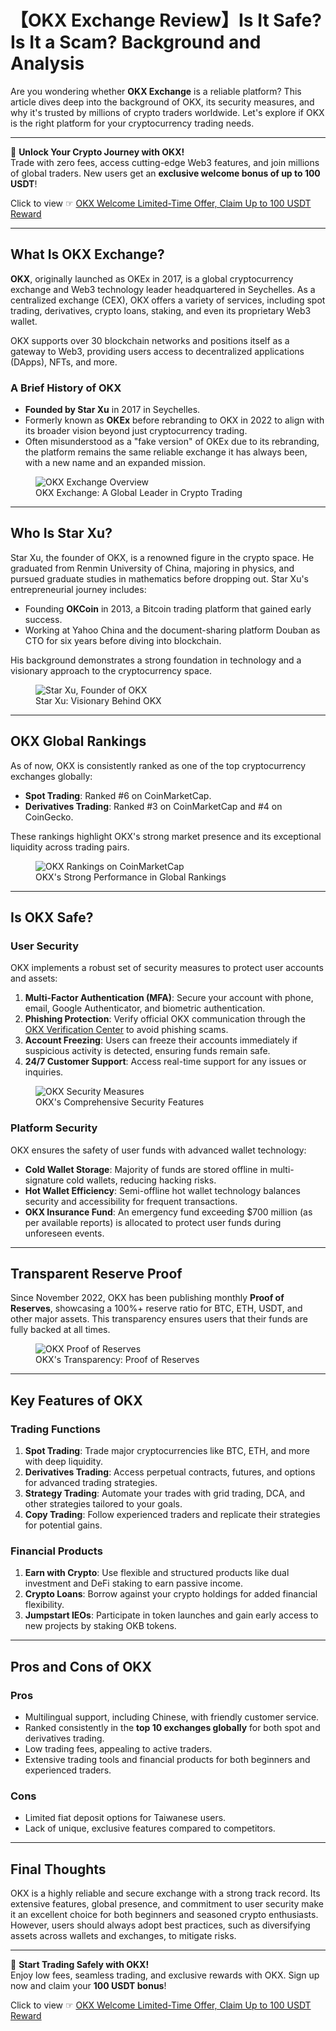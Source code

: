 # 【OKX Exchange Review】Is It Safe? Is It a Scam? Background and Analysis  

Are you wondering whether **OKX Exchange** is a reliable platform? This article dives deep into the background of OKX, its security measures, and why it's trusted by millions of crypto traders worldwide. Let's explore if OKX is the right platform for your cryptocurrency trading needs.  

---

🚀 **Unlock Your Crypto Journey with OKX!**  
Trade with zero fees, access cutting-edge Web3 features, and join millions of global traders. New users get an **exclusive welcome bonus of up to 100 USDT**!  

Click to view ☞ [OKX Welcome Limited-Time Offer, Claim Up to 100 USDT Reward](https://bit.ly/OKXe)  

---

## What Is OKX Exchange?  

**OKX**, originally launched as OKEx in 2017, is a global cryptocurrency exchange and Web3 technology leader headquartered in Seychelles. As a centralized exchange (CEX), OKX offers a variety of services, including spot trading, derivatives, crypto loans, staking, and even its proprietary Web3 wallet.  

OKX supports over 30 blockchain networks and positions itself as a gateway to Web3, providing users access to decentralized applications (DApps), NFTs, and more.  

### A Brief History of OKX  

- **Founded by Star Xu** in 2017 in Seychelles.  
- Formerly known as **OKEx** before rebranding to OKX in 2022 to align with its broader vision beyond just cryptocurrency trading.  
- Often misunderstood as a "fake version" of OKEx due to its rebranding, the platform remains the same reliable exchange it has always been, with a new name and an expanded mission.  

<figure>
  <img src="https://i0.wp.com/www.johntool.com/wp-content/uploads/2023/08/okx-review.jpg?resize=720%2C469&ssl=1" alt="OKX Exchange Overview" title="OKX Exchange Overview">
  <figcaption>OKX Exchange: A Global Leader in Crypto Trading</figcaption>
</figure>

---

## Who Is Star Xu?  

Star Xu, the founder of OKX, is a renowned figure in the crypto space. He graduated from Renmin University of China, majoring in physics, and pursued graduate studies in mathematics before dropping out. Star Xu's entrepreneurial journey includes:  

- Founding **OKCoin** in 2013, a Bitcoin trading platform that gained early success.  
- Working at Yahoo China and the document-sharing platform Douban as CTO for six years before diving into blockchain.  

His background demonstrates a strong foundation in technology and a visionary approach to the cryptocurrency space.  

<figure>
  <img src="https://i0.wp.com/www.johntool.com/wp-content/uploads/2023/09/0b7b02087bf40ad162d9958ff37806dfa9ec8a136018.jpeg?resize=646%2C405&ssl=1" alt="Star Xu, Founder of OKX" title="Star Xu, Founder of OKX">
  <figcaption>Star Xu: Visionary Behind OKX</figcaption>
</figure>

---

## OKX Global Rankings  

As of now, OKX is consistently ranked as one of the top cryptocurrency exchanges globally:  

- **Spot Trading**: Ranked #6 on CoinMarketCap.  
- **Derivatives Trading**: Ranked #3 on CoinMarketCap and #4 on CoinGecko.  

These rankings highlight OKX's strong market presence and its exceptional liquidity across trading pairs.  

<figure>
  <img src="https://i0.wp.com/www.johntool.com/wp-content/uploads/2023/09/3-1.png?resize=1300%2C363&ssl=1" alt="OKX Rankings on CoinMarketCap" title="OKX Rankings on CoinMarketCap">
  <figcaption>OKX's Strong Performance in Global Rankings</figcaption>
</figure>

---

## Is OKX Safe?  

### User Security  

OKX implements a robust set of security measures to protect user accounts and assets:  

1. **Multi-Factor Authentication (MFA)**: Secure your account with phone, email, Google Authenticator, and biometric authentication.  
2. **Phishing Protection**: Verify official OKX communication through the [OKX Verification Center](https://bit.ly/OKXe) to avoid phishing scams.  
3. **Account Freezing**: Users can freeze their accounts immediately if suspicious activity is detected, ensuring funds remain safe.  
4. **24/7 Customer Support**: Access real-time support for any issues or inquiries.  

<figure>
  <img src="https://i0.wp.com/www.johntool.com/wp-content/uploads/2023/09/6-1.png?resize=1300%2C789&ssl=1" alt="OKX Security Measures" title="OKX Security Measures">
  <figcaption>OKX's Comprehensive Security Features</figcaption>
</figure>

### Platform Security  

OKX ensures the safety of user funds with advanced wallet technology:  

- **Cold Wallet Storage**: Majority of funds are stored offline in multi-signature cold wallets, reducing hacking risks.  
- **Hot Wallet Efficiency**: Semi-offline hot wallet technology balances security and accessibility for frequent transactions.  
- **OKX Insurance Fund**: An emergency fund exceeding $700 million (as per available reports) is allocated to protect user funds during unforeseen events.  

---

## Transparent Reserve Proof  

Since November 2022, OKX has been publishing monthly **Proof of Reserves**, showcasing a 100%+ reserve ratio for BTC, ETH, USDT, and other major assets. This transparency ensures users that their funds are fully backed at all times.  

<figure>
  <img src="https://i0.wp.com/www.johntool.com/wp-content/uploads/2023/06/S__154583075.jpg?resize=1283%2C894&ssl=1" alt="OKX Proof of Reserves" title="OKX Proof of Reserves">
  <figcaption>OKX's Transparency: Proof of Reserves</figcaption>
</figure>

---

## Key Features of OKX  

### Trading Functions  

1. **Spot Trading**: Trade major cryptocurrencies like BTC, ETH, and more with deep liquidity.  
2. **Derivatives Trading**: Access perpetual contracts, futures, and options for advanced trading strategies.  
3. **Strategy Trading**: Automate your trades with grid trading, DCA, and other strategies tailored to your goals.  
4. **Copy Trading**: Follow experienced traders and replicate their strategies for potential gains.  

### Financial Products  

1. **Earn with Crypto**: Use flexible and structured products like dual investment and DeFi staking to earn passive income.  
2. **Crypto Loans**: Borrow against your crypto holdings for added financial flexibility.  
3. **Jumpstart IEOs**: Participate in token launches and gain early access to new projects by staking OKB tokens.  

---

## Pros and Cons of OKX  

### Pros  

- Multilingual support, including Chinese, with friendly customer service.  
- Ranked consistently in the **top 10 exchanges globally** for both spot and derivatives trading.  
- Low trading fees, appealing to active traders.  
- Extensive trading tools and financial products for both beginners and experienced traders.  

### Cons  

- Limited fiat deposit options for Taiwanese users.  
- Lack of unique, exclusive features compared to competitors.  

---

## Final Thoughts  

OKX is a highly reliable and secure exchange with a strong track record. Its extensive features, global presence, and commitment to user security make it an excellent choice for both beginners and seasoned crypto enthusiasts. However, users should always adopt best practices, such as diversifying assets across wallets and exchanges, to mitigate risks.  

---

🚀 **Start Trading Safely with OKX!**  
Enjoy low fees, seamless trading, and exclusive rewards with OKX. Sign up now and claim your **100 USDT bonus**!  

Click to view ☞ [OKX Welcome Limited-Time Offer, Claim Up to 100 USDT Reward](https://bit.ly/OKXe)
